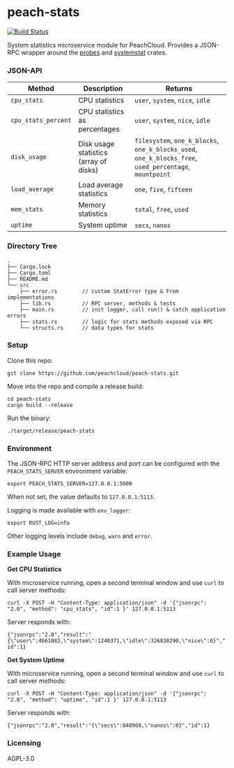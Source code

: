 # peach-stats

[![Build Status](https://travis-ci.com/peachcloud/peach-stats.svg?branch=master)](https://travis-ci.com/peachcloud/peach-stats)

System statistics microservice module for PeachCloud. Provides a JSON-RPC wrapper around the [probes](https://crates.io/crates/probes) and [systemstat](https://crates.io/crates/systemstat) crates.

### JSON-API

| Method | Description | Returns |
| --- | --- | --- |
| `cpu_stats` | CPU statistics | `user`, `system`, `nice`, `idle` |
| `cpu_stats_percent` | CPU statistics as percentages | `user`, `system`, `nice`, `idle` |
| `disk_usage` | Disk usage statistics (array of disks) | `filesystem`, `one_k_blocks`, `one_k_blocks_used`, `one_k_blocks_free`, `used_percentage`, `mountpoint` |
| `load_average` | Load average statistics | `one`, `five`, `fifteen` |
| `mem_stats` | Memory statistics | `total`, `free`, `used` |
| `uptime` | System uptime | `secs`, `nanos` |

### Directory Tree

```
.
├── Cargo.lock
├── Cargo.toml
├── README.md
└── src
    ├── error.rs        // custom StatError type & From implementations
    ├── lib.rs          // RPC server, methods & tests
    ├── main.rs         // init logger, call run() & catch application errors
    ├── stats.rs        // logic for stats methods exposed via RPC
    └── structs.rs      // data types for stats
```

### Setup

Clone this repo:

`git clone https://github.com/peachcloud/peach-stats.git`

Move into the repo and compile a release build:

`cd peach-stats`  
`cargo build --release`

Run the binary:

`./target/release/peach-stats`

### Environment

The JSON-RPC HTTP server address and port can be configured with the `PEACH_STATS_SERVER` environment variable:

`export PEACH_STATS_SERVER=127.0.0.1:5000`

When not set, the value defaults to `127.0.0.1:5113`.

Logging is made available with `env_logger`:

`export RUST_LOG=info`

Other logging levels include `debug`, `warn` and `error`.

### Example Usage

**Get CPU Statistics**

With microservice running, open a second terminal window and use `curl` to call server methods:

`curl -X POST -H "Content-Type: application/json" -d '{"jsonrpc": "2.0", "method": "cpu_stats", "id":1 }' 127.0.0.1:5113`

Server responds with:

`{"jsonrpc":"2.0","result":"{\"user\":4661083,\"system\":1240371,\"idle\":326838290,\"nice\":0}","id":1}`

**Get System Uptime**

With microservice running, open a second terminal window and use `curl` to call server methods:

`curl -X POST -H "Content-Type: application/json" -d '{"jsonrpc": "2.0", "method": "uptime", "id":1 }' 127.0.0.1:5113`

Server responds with:

`{"jsonrpc":"2.0","result":"{\"secs\":840968,\"nanos\":0}","id":1}`

### Licensing

AGPL-3.0

